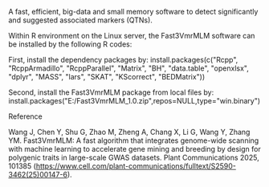 A fast, efficient, big-data and small memory software to detect significantly and suggested associated markers (QTNs).

Within R environment on the Linux server, the Fast3VmrMLM software can be installed by the following R codes:

First, install the dependency packages by:
install.packages(c("Rcpp", "RcppArmadillo", "RcppParallel", "Matrix", "BH", "data.table", "openxlsx", "dplyr", "MASS", "lars", "SKAT", "KScorrect", "BEDMatrix"))

Second, install the Fast3VmrMLM package from local files by:
install.packages("E:/Fast3VmrMLM_1.0.zip",repos=NULL,type="win.binary")

Reference

Wang J, Chen Y, Shu G, Zhao M, Zheng A, Chang X, Li G, Wang Y, Zhang YM. Fast3VmrMLM: A fast algorithm that integrates genome-wide scanning with machine learning to accelerate gene mining and breeding by design for polygenic traits in large-scale GWAS datasets. Plant Communications 2025, 101385 (https://www.cell.com/plant-communications/fulltext/S2590-3462(25)00147-6).
